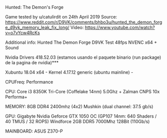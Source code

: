Hunted: The Demon's Forge

Game tested by u/catulirdit on 24th April 2019
Source:
https://www.reddit.com/r/D9VK/comments/bhbo3u/hunted_the_demon_forge_d9vk_memory_leak_fix_long/
Video:
https://www.youtube.com/watch?v=o7vYcw4RcKs

Additional info:
Hunted The Demon Forge D9VK Test 48fps NVENC x64 + Sound

Nvidia Drivers 418.52.03 (estamos usando el paquete binario (run package) de la pagina de nvidia)***

Xubuntu 18.04 x64 - Kernel 4.17.12 generic (ubuntu mainline) - 

CPUFreq: Performance

CPU: Core i3 8350K Tri-Core (Coffelake 14nm) 5.0Ghz + Zalman CNPS 10x Performa+

MEMORY: 8GB DDR4 2400mhz (4x2) Mushkin (dual channel: 37.5 gb/s)

GPU: Gigabyte Nvidia Geforce GTX 1050 OC (GP107 14nm: 640 Shaders / 40 TMUS / 32 ROPS) Windforce 2GB DDR5 7000Mhz 128Bit (110Gb/s)

MAINBOARD: ASUS Z370-P
